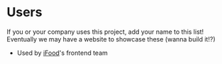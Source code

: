 # Users

If you or your company uses this project, add your name to this list! Eventually
we may have a website to showcase these (wanna build it!?)

<!--
This file should just be a bulleted list like this:

- [Company/Project/Person](https://example.com) uses it in [some app](https://example.com)
-->

- Used by [iFood](https://www.ifood.com.br/)'s frontend team
